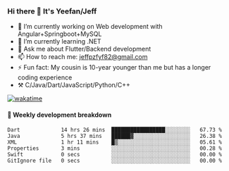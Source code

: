 ### Hi there 👋 It's Yeefan/Jeff

- 🔭 I’m currently working on Web development with Angular+Springboot+MySQL
- 🌱 I’m currently learning .NET
- 💬 Ask me about Flutter/Backend development
- 📫 How to reach me: jeffpzfyf82@gmail.com
- ⚡ Fun fact: My cousin is 10-year younger than me but has a longer coding experience
- ⚒️ C/Java/Dart/JavaScript/Python/C++


[![wakatime](https://wakatime.com/badge/user/382c7b70-226f-4509-aedd-02fe766c9d23.svg)](https://wakatime.com/@382c7b70-226f-4509-aedd-02fe766c9d23)

#### 📝 Weekly development breakdown

<!--START_SECTION:waka-->

```text
Dart             14 hrs 26 mins  █████████████████░░░░░░░░   67.73 %
Java             5 hrs 37 mins   ██████▓░░░░░░░░░░░░░░░░░░   26.38 %
XML              1 hr 11 mins    █▒░░░░░░░░░░░░░░░░░░░░░░░   05.61 %
Properties       3 mins          ░░░░░░░░░░░░░░░░░░░░░░░░░   00.28 %
Swift            0 secs          ░░░░░░░░░░░░░░░░░░░░░░░░░   00.00 %
GitIgnore file   0 secs          ░░░░░░░░░░░░░░░░░░░░░░░░░   00.00 %
```

<!--END_SECTION:waka-->
